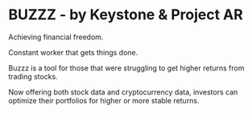 # BUZZZ - by Keystone & Project AR  

Achieving financial freedom.  

Constant worker that gets things done.  

Buzzz is a tool for those that were struggling to get higher returns from trading stocks.  

Now offering both stock data and cryptocurrency data, investors can optimize their portfolios for higher or more stable returns.

